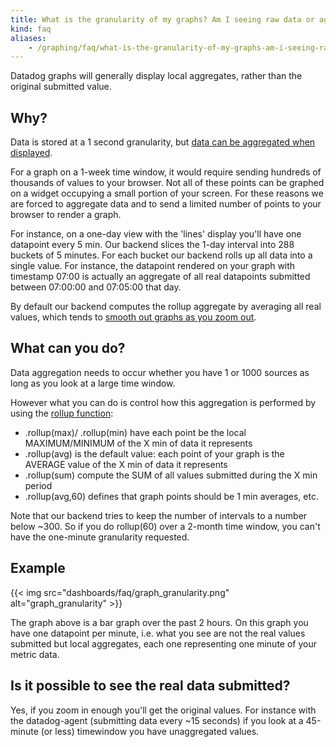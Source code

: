 ```yaml
---
title: What is the granularity of my graphs? Am I seeing raw data or aggregates on my graph?
kind: faq
aliases:
    - /graphing/faq/what-is-the-granularity-of-my-graphs-am-i-seeing-raw-data-or-aggregates-on-my-graph
---
```


Datadog graphs will generally display local aggregates, rather than the original submitted value.

## Why?

Data is stored at a 1 second granularity, but [data can be aggregated when displayed][1].

For a graph on a 1-week time window, it would require sending hundreds of thousands of values to your browser. Not all of these points can be graphed on a widget occupying a small portion of your screen. For these reasons we are forced to aggregate data and to send a limited number of points to your browser to render a graph.

For instance, on a one-day view with the 'lines' display you'll have one datapoint every 5 min. Our backend slices the 1-day interval into 288 buckets of 5 minutes. For each bucket our backend rolls up all data into a single value. For instance, the datapoint rendered on your graph with timestamp 07:00 is actually an aggregate of all real datapoints submitted between 07:00:00 and 07:05:00 that day.

By default our backend computes the rollup aggregate by averaging all real values, which tends to [smooth out graphs as you zoom out][2].

## What can you do?

Data aggregation needs to occur whether you have 1 or 1000 sources as long as you look at a large time window.

However what you can do is control how this aggregation is performed by using the [rollup function][3]:

* .rollup(max)/ .rollup(min) have each point be the local MAXIMUM/MINIMUM of the X min of data it represents
* .rollup(avg) is the default value: each point of your graph is the AVERAGE value of the X min of data it represents
* .rollup(sum) compute the SUM of all values submitted during the X min period
* .rollup(avg,60) defines that graph points should be 1 min averages, etc.

Note that our backend tries to keep the number of intervals to a number below ~300. So if you do rollup(60) over a 2-month time window, you can't have the one-minute granularity requested.

## Example
{{< img src="dashboards/faq/graph_granularity.png" alt="graph_granularity"  >}}

The graph above is a bar graph over the past 2 hours. On this graph you have one datapoint per minute, i.e. what you see are not the real values submitted but local aggregates, each one representing one minute of your metric data.

## Is it possible to see the real data submitted?

Yes, if you zoom in enough you'll get the original values. For instance with the datadog-agent (submitting data every ~15 seconds) if you look at a 45-minute (or less) timewindow you have unaggregated values.

[1]: /dashboards/faq/how-is-data-aggregated-in-graphs
[2]: /dashboards/faq/why-does-zooming-out-a-timeframe-also-smooth-out-my-graphs
[3]: /dashboards/functions/rollup

